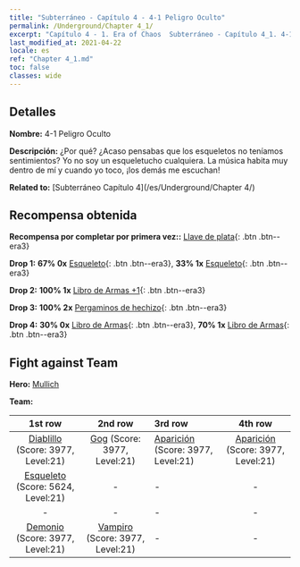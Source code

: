 ```yaml
---
title: "Subterráneo - Capítulo 4 - 4-1 Peligro Oculto"
permalink: /Underground/Chapter 4_1/
excerpt: "Capítulo 4 - 1. Era of Chaos  Subterráneo - Capítulo 4_1. 4-1 Peligro Oculto"
last_modified_at: 2021-04-22
locale: es
ref: "Chapter 4_1.md"
toc: false
classes: wide
---
```


## Detalles

 **Nombre:** 4-1 Peligro Oculto

 **Descripción:** ¿Por qué? ¿Acaso pensabas que los esqueletos no teníamos sentimientos? Yo no soy un esqueletucho cualquiera. La música habita muy dentro de mí y cuando yo toco, ¡los demás me escuchan!

 **Related to:** [Subterráneo Capítulo 4](/es/Underground/Chapter 4/)

## Recompensa obtenida

 **Recompensa por completar por primera vez::** [Llave de plata](/ItemsES/con_693/){: .btn .btn--era3}

 **Drop 1:** **67% 0x** [Esqueleto](/ItemsES/unt_208/){: .btn .btn--era3}, **33% 1x** [Esqueleto](/ItemsES/unt_208/){: .btn .btn--era3}

 **Drop 2:** **100% 1x** [Libro de Armas +1](/ItemsES/mat_25/){: .btn .btn--era3}

 **Drop 3:** **100% 2x** [Pergaminos de hechizo](/ItemsES/con_694/){: .btn .btn--era3}

 **Drop 4:** **30% 0x** [Libro de Armas](/ItemsES/mat_18/){: .btn .btn--era3}, **70% 1x** [Libro de Armas](/ItemsES/mat_18/){: .btn .btn--era3}


## Fight against Team
 **Hero:** [Mullich](/es/heroes/Mullich/)

 **Team:**


  | 1st row | 2nd row | 3rd row | 4th row |
  |:----:|:----:|:----|:----:|
  | [Diablillo](/es/units/Imp/) (Score: 3977, Level:21)  | [Gog](/es/units/Gog/) (Score: 3977, Level:21)  | [Aparición](/es/units/Wight/) (Score: 3977, Level:21)  | [Aparición](/es/units/Wight/) (Score: 3977, Level:21)  |
  | [Esqueleto](/es/units/Skeleton/) (Score: 5624, Level:21)  | - | - | - |
  | - | - | - | - |
  | [Demonio](/es/units/Demon/) (Score: 3977, Level:21)  | [Vampiro](/es/units/Vampire/) (Score: 3977, Level:21)  | - | - |


